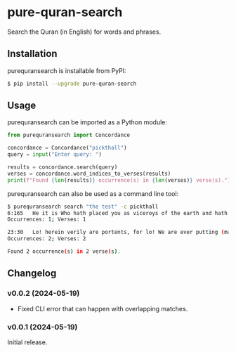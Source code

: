 # pure-quran-search

Search the Quran (in English) for words and phrases.

## Installation

purequransearch is installable from PyPI:

```bash
$ pip install --upgrade pure-quran-search
```

## Usage

purequransearch can be imported as a Python module:

```python
from purequransearch import Concordance

concordance = Concordance("pickthall")
query = input("Enter query: ")

results = concordance.search(query)
verses = concordance.word_indices_to_verses(results)
print(f"Found {len(results)} occurrence(s) in {len(verses)} verse(s).")
```

purequransearch can also be used as a command line tool:

```bash
$ purequransearch search "the test" -c pickthall
6:165   He it is Who hath placed you as viceroys of the earth and hath exalted some of you in rank above others, that He may try you by {{(the test}} of) that which He hath given you. Lo! Thy Lord is swift in prosecution, and Lo! He verily is Forgiving, Merciful.
Occurrences: 1; Verses: 1

23:30   Lo! herein verily are portents, for lo! We are ever putting (mankind) to {{the test.}}
Occurrences: 2; Verses: 2

Found 2 occurrence(s) in 2 verse(s).

```

## Changelog

### v0.0.2 (2024-05-19)

- Fixed CLI error that can happen with overlapping matches.

### v0.0.1 (2024-05-19)

Initial release.
